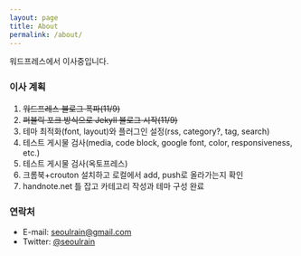 ```yaml
---
layout: page
title: About
permalink: /about/
---
```


워드프레스에서 이사중입니다.

### 이사 계획
1. <s>워드프레스 블로그 폭파(11/9)</s>
2. <s>퍼블릭 포크 방식으로 Jekyll 블로그 시작(11/9)</s>
3. 테마 최적화(font, layout)와 플러그인 설정(rss, category?, tag, search)
4. 테스트 게시물 검사(media, code block, google font, color, responsiveness, etc.)
5. 테스트 게시물 검사(옥토프레스)
6. 크롬북+crouton 설치하고 로컬에서 add, push로 올라가는지 확인
7. handnote.net 틀 잡고 카테고리 작성과 테마 구성 완료


### 연락처

- E-mail: [seoulrain@gmail.com](mailto:seoulrain)
- Twitter: [@seoulrain](http://twitter.com/seoulrain)
